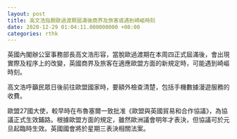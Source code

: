 ```yaml
---
layout: post
title: 高文浩指脫歐過渡期屆滿後商界及旅客或遇到崎嶇時刻
date: 2020-12-29 01:04:11.000000000 +08:00
categories: rthk
---
```


英國內閣辦公室事務部長高文浩形容，當脫歐過渡期在本周四正式屆滿後，會出現實際及程序上的改變，英國商界及旅客在適應歐盟方面的新規定時，可能遇到崎嶇時刻。

高文浩呼籲民眾日後前往歐盟國家時，要額外檢查清楚，包括手機數據漫遊服務的收費。

歐盟27國大使，較早時在布魯塞爾一致批准《歐盟與英國貿易和合作協議》，為協議正式生效鋪路。根據歐盟方面的規定，雖然歐洲議會明年才表決，但協議可於元旦起臨時生效。英國國會將於星期三表決相關法案。
